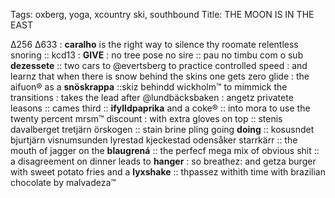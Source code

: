 Tags: oxberg, yoga, xcountry ski, southbound
Title: THE MOON IS IN THE EAST
  
Δ256 Δ633 : **caralho** is the right way to silence thy roomate relentless snoring :: kcd13 : **GIVE** : no tree pose no sire :: pau no timbu com o sub **dezessete** :: two cars to @evertsberg to practice controlled speed : and learnz that when there is snow behind the skins one gets zero glide : the aifuon® as a **snöskrappa** ::skiz behindd wickholm™ to mimmick the transitions : takes the lead after @lundbäcksbaken : angetz privatete leasons :: cames third :: **ifylldpaprika** and a coke® :: into mora to use the twenty percent mrsm™ discount : with extra gloves on top :: stenis davalberget tretjärn örskogen :: stain brine pling going **doing** :: kosusndet bjurtjärn visnumsunden lyrestad kjeckestad odensåker starrkärr :: the mouth of jagger on the **blaugrená** :: the perfecf mega mix of obvious shit :: a disagreement on dinner leads to **hanger** : so breathez: and getza burger with sweet potato fries and a **lyxshake** :: thpassez withith time with brazilian chocolate by malvadeza™  
